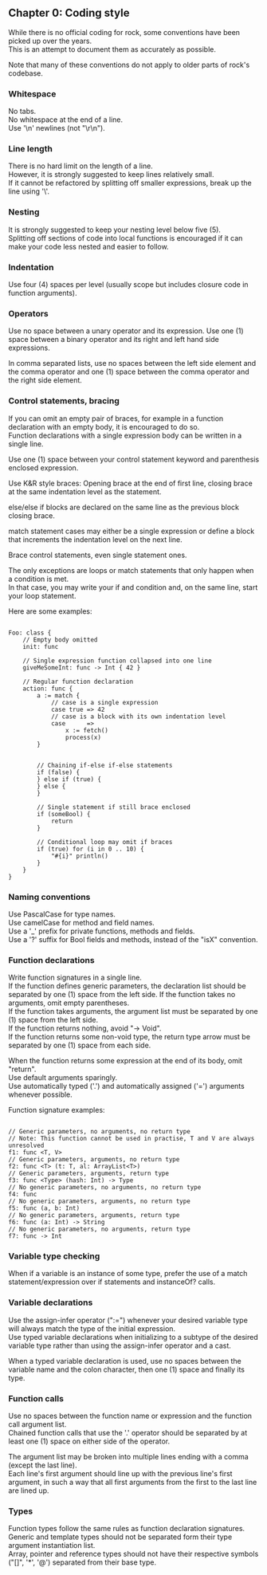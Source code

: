 ## Chapter 0: Coding style

While there is no official coding for rock, some conventions have been picked up over the years.  
This is an attempt to document them as accurately as possible.  

Note that many of these conventions do not apply to older parts of rock's codebase.  

### Whitespace

No tabs.  
No whitespace at the end of a line.  
Use '\n' newlines (not "\r\n").  

### Line length

There is no hard limit on the length of a line.  
However, it is strongly suggested to keep lines relatively small.  
If it cannot be refactored by splitting off smaller expressions, break up the line using '\\'.  

### Nesting

It is strongly suggested to keep your nesting level below five (5).  
Splitting off sections of code into local functions is encouraged if it can make your code less nested and easier to follow.

### Indentation

Use four (4) spaces per level (usually scope but includes closure code in function arguments).  

### Operators

Use no space between a unary operator and its expression.
Use one (1) space between a binary operator and its right and left hand side expressions.  

In comma separated lists, use no spaces between the left side element and the comma operator and one (1) space between the comma operator and the right side element.

### Control statements, bracing

If you can omit an empty pair of braces, for example in a function declaration with an empty body, it is encouraged to do so.  
Function declarations with a single expression body can be written in a single line.  

Use one (1) space between your control statement keyword and parenthesis enclosed expression.

Use K&R style braces: Opening brace at the end of first line, closing brace at the same indentation level as the statement.  

else/else if blocks are declared on the same line as the previous block closing brace.  

match statement cases may either be a single expression or define a block that increments the indentation level on the next line.

Brace control statements, even single statement ones.  

The only exceptions are loops or match statements that only happen when a condition is met.  
In that case, you may write your if and condition and, on the same line, start your loop statement.

Here are some examples:  

```ooc

Foo: class {
    // Empty body omitted
    init: func

    // Single expression function collapsed into one line
    giveMeSomeInt: func -> Int { 42 }

    // Regular function declaration
    action: func {
        a := match {
            // case is a single expression
            case true => 42
            // case is a block with its own indentation level
            case      =>
                x := fetch()
                process(x)
        }


        // Chaining if-else if-else statements
        if (false) {
        } else if (true) {
        } else {
        }

        // Single statement if still brace enclosed
        if (someBool) {
            return
        }

        // Conditional loop may omit if braces
        if (true) for (i in 0 .. 10) {
            "#{i}" println()
        }
    }
}

```

### Naming conventions

Use PascalCase for type names.  
Use camelCase for method and field names.  
Use a '_' prefix for private functions, methods and fields.  
Use a '?' suffix for Bool fields and methods, instead of the "isX" convention.

### Function declarations

Write function signatures in a single line.  
If the function defines generic parameters, the declaration list should be separated by one (1) space from the left side.
If the function takes no arguments, omit empty parentheses.  
If the function takes arguments, the argument list must be separated by one (1) space from the left side.  
If the function returns nothing, avoid "-> Void".  
If the function returns some non-void type, the return type arrow must be separated by one (1) space from each side.  

When the function returns some expression at the end of its body, omit "return".  
Use default arguments sparingly.  
Use automatically typed ('.') and automatically assigned ('=') arguments whenever possible.

Function signature examples:  

```ooc

// Generic parameters, no arguments, no return type
// Note: This function cannot be used in practise, T and V are always unresolved
f1: func <T, V>
// Generic parameters, arguments, no return type
f2: func <T> (t: T, al: ArrayList<T>)
// Generic parameters, arguments, return type
f3: func <Type> (hash: Int) -> Type
// No generic parameters, no arguments, no return type
f4: func
// No generic parameters, arguments, no return type
f5: func (a, b: Int)
// No generic parameters, arguments, return type
f6: func (a: Int) -> String
// No generic parameters, no arguments, return type
f7: func -> Int

```

### Variable type checking

When if a variable is an instance of some type, prefer the use of a match statement/expression over if statements and instanceOf? calls.

### Variable declarations

Use the assign-infer operator (":=") whenever your desired variable type will always match the type of the initial expression.  
Use typed variable declarations when initializing to a subtype of the desired variable type rather than using the assign-infer operator and a cast.

When a typed variable declaration is used, use no spaces between the variable name and the colon character, then one (1) space and finally its type.  

### Function calls

Use no spaces between the function name or expression and the function call argument list.  
Chained function calls that use the '.' operator should be separated by at least one (1) space on either side of the operator.  

The argument list may be broken into multiple lines ending with a comma (except the last line).  
Each line's first argument should line up with the previous line's first argument, in such a way that all first arguments from the first to the last line are lined up.  

### Types

Function types follow the same rules as function declaration signatures.  
Generic and template types should not be separated form their type argument instantiation list.  
Array, pointer and reference types should not have their respective symbols ("[]", '*', '@') separated from their base type.